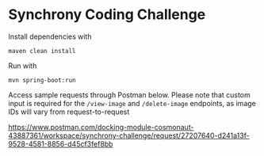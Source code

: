 # Synchrony Coding Challenge

Install dependencies with

```
maven clean install
```

Run with 

```
mvn spring-boot:run
```

Access sample requests through Postman below. Please note that custom input is required for the `/view-image` and `/delete-image` endpoints, 
as image IDs will vary from request-to-request 


https://www.postman.com/docking-module-cosmonaut-43887361/workspace/synchrony-challenge/request/27207640-d241a13f-9528-4581-8856-d45cf3fef8bb

